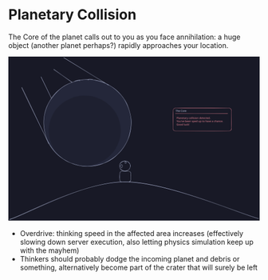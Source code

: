 # Planetary Collision

The Core of the planet calls out to you as you face annihilation: a huge object (another planet perhaps?) rapidly approaches your location.

![Planetary Collision](./planetary_collision.svg)

- Overdrive: thinking speed in the affected area increases (effectively slowing down server execution, also letting physics simulation keep up with the mayhem)
- Thinkers should probably dodge the incoming planet and debris or something, alternatively become part of the crater that will surely be left